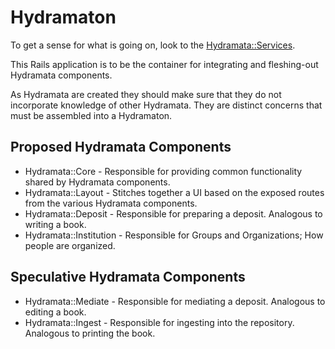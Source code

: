 # Hydramaton

To get a sense for what is going on, look to the [Hydramata::Services](./app/services/hydramata/services.rb).

This Rails application is to be the container for integrating and fleshing-out
Hydramata components.

As Hydramata are created they should make sure that they do not incorporate
knowledge of other Hydramata. They are distinct concerns that must be assembled
into a Hydramaton.

## Proposed Hydramata Components

* Hydramata::Core - Responsible for providing common functionality shared by Hydramata components.
* Hydramata::Layout - Stitches together a UI based on the exposed routes from the various Hydramata components.
* Hydramata::Deposit - Responsible for preparing a deposit. Analogous to writing a book.
* Hydramata::Institution - Responsible for Groups and Organizations; How people are organized.

## Speculative Hydramata Components

* Hydramata::Mediate - Responsible for mediating a deposit. Analogous to editing a book.
* Hydramata::Ingest - Responsible for ingesting into the repository. Analogous to printing the book.
